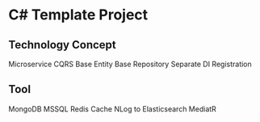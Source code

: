 # C# Template Project

## Technology Concept

Microservice
CQRS
Base Entity
Base Repository
Separate DI Registration

## Tool

MongoDB
MSSQL
Redis Cache
NLog to Elasticsearch
MediatR
